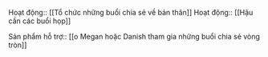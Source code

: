 Hoạt động:: [[Tổ chức những buổi chia sẻ về bản thân]]
Hoạt động:: [[Hậu cần các buổi họp]]

Sản phẩm hỗ trợ:: [[o Megan hoặc Danish tham gia những buổi chia sẻ vòng tròn]]